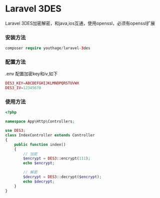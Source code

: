 ﻿# Laravel 3DES

Laravel 3DES加密解密，和java,ios互通，使用openssl，必须有openssl扩展

### 安装方法 ###

```php
composer require youthage/laravel-3des
```

### 配置方法 ###

.env 配置加密key和iv,如下

```php
DES3_KEY=ABCDEFGHIJKLMNOPQRSTUVWX
DES3_IV=12345678
```

### 使用方法 ###


```php
<?php

namespace App\Http\Controllers;

use DES3;
class IndexController extends Controller
{
    public function index()
    {
        // 加密
        $encrypt = DES3::encrypt(111);
        echo $encrypt;

        // 解密
        $decrypt = DES3::decrypt($encrypt);
        echo $decrypt;
    }
}

```

